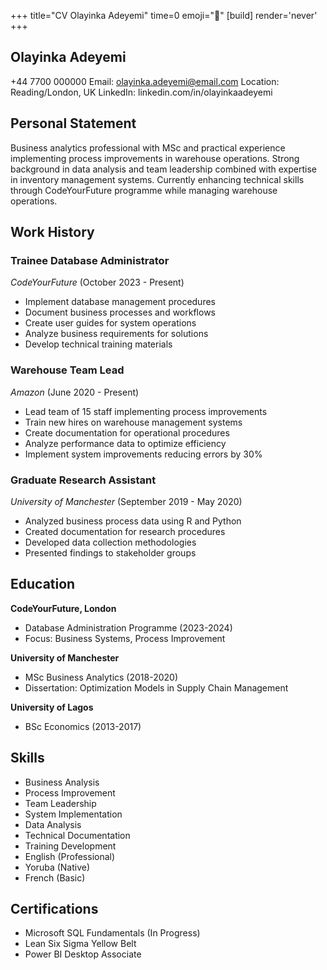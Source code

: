 +++
title="CV Olayinka Adeyemi"
time=0
emoji="📝"
[build]
render='never'
+++

## Olayinka Adeyemi

+44 7700 000000
Email: olayinka.adeyemi@email.com
Location: Reading/London, UK
LinkedIn: linkedin.com/in/olayinkaadeyemi

## Personal Statement

Business analytics professional with MSc and practical experience implementing process improvements in warehouse operations. Strong background in data analysis and team leadership combined with expertise in inventory management systems. Currently enhancing technical skills through CodeYourFuture programme while managing warehouse operations.

## Work History

### Trainee Database Administrator

_CodeYourFuture_ (October 2023 - Present)

- Implement database management procedures
- Document business processes and workflows
- Create user guides for system operations
- Analyze business requirements for solutions
- Develop technical training materials

### Warehouse Team Lead

_Amazon_ (June 2020 - Present)

- Lead team of 15 staff implementing process improvements
- Train new hires on warehouse management systems
- Create documentation for operational procedures
- Analyze performance data to optimize efficiency
- Implement system improvements reducing errors by 30%

### Graduate Research Assistant

_University of Manchester_ (September 2019 - May 2020)

- Analyzed business process data using R and Python
- Created documentation for research procedures
- Developed data collection methodologies
- Presented findings to stakeholder groups

## Education

**CodeYourFuture, London**

- Database Administration Programme (2023-2024)
- Focus: Business Systems, Process Improvement

**University of Manchester**

- MSc Business Analytics (2018-2020)
- Dissertation: Optimization Models in Supply Chain Management

**University of Lagos**

- BSc Economics (2013-2017)

## Skills

- Business Analysis
- Process Improvement
- Team Leadership
- System Implementation
- Data Analysis
- Technical Documentation
- Training Development
- English (Professional)
- Yoruba (Native)
- French (Basic)

## Certifications

- Microsoft SQL Fundamentals (In Progress)
- Lean Six Sigma Yellow Belt
- Power BI Desktop Associate
